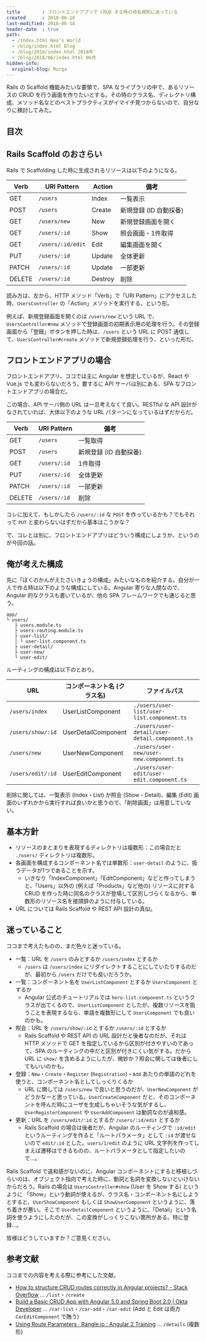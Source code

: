 ```yaml
---
title        : フロントエンドアプリで CRUD する時の命名規則に迷っている
created      : 2018-06-18
last-modified: 2018-06-18
header-date  : true
path:
  - /index.html Neo's World
  - /blog/index.html Blog
  - /blog/2018/index.html 2018年
  - /blog/2018/06/index.html 06月
hidden-info:
  original-blog: Murga
---
```


Rails の Scaffold 機能みたいな要領で、SPA なライブラリの中で、あるリソースの CRUD を行う画面を作りたいとする。その時のクラス名、ディレクトリ構成、メソッド名などのベストプラクティスがイマイチ見つからないので、自分なりに検討してみた。

## 目次

## Rails Scaffold のおさらい

Rails で Scaffolding した時に生成されるリソースは以下のようになる。

| Verb   | URI Pattern       | Action  | 備考                   |
|--------|-------------------|---------|------------------------|
| GET    | `/users`          | Index   | 一覧表示               |
| POST   | `/users`          | Create  | 新規登録 (ID 自動採番) |
| GET    | `/users/new`      | New     | 新規登録画面を開く     |
| GET    | `/users/:id`      | Show    | 照会画面・1件取得      |
| GET    | `/users/:id/edit` | Edit    | 編集画面を開く         |
| PUT    | `/users/:id`      | Update  | 全体更新               |
| PATCH  | `/users/:id`      | Update  | 一部更新               |
| DELETE | `/users/:id`      | Destroy | 削除                   |

読み方は、左から、HTTP メソッド「Verb」で「URI Pattern」にアクセスした時、`UsersController` の「Action」メソッドを実行する、という形。

例えば、新規登録画面を開くのは `/users/new` という URL で、`UsersController#new` メソッドで登録画面の初期表示用の処理を行う。その登録画面から「登録」ボタンを押した時は、`/users` という URL に POST 通信して、`UsersController#create` メソッドで新規登録処理を行う、といった形だ。

## フロントエンドアプリの場合

フロントエンドアプリ、ココでは主に Angular を想定しているが、React や Vue.js でも変わらないだろう。要するに API サーバは別にある、SPA なフロントエンドアプリの場合だ。

この場合、API サーバ側の URL は一旦考えなくて良い。RESTful な API 設計がなされていれば、大体以下のような URL パターンになっているはずだからだ。

| Verb   | URI Pattern  | 備考                   |
|--------|--------------|------------------------|
| GET    | `/users`     | 一覧取得               |
| POST   | `/users`     | 新規登録 (ID 自動採番) |
| GET    | `/users/:id` | 1件取得                |
| PUT    | `/users/:id` | 全体更新               |
| PATCH  | `/users/:id` | 一部更新               |
| DELETE | `/users/:id` | 削除                   |

コレに加えて、もしかしたら `/users/:id` な `POST` を作っているかも？でもそれって `PUT` と変わらないはずだから基本はこうかな？

で、コレとは別に、フロントエンドアプリはどういう構成にしようか、というのが今回の話。

## 俺が考えた構成

先に「ぼくのかんがえたさいきょうの構成」みたいなものを紹介する。自分が一人で作る時は以下のような構成にしている。Angular 寄りな人間なので、Angular 的なクラスも書いているが、他の SPA フレームワークでも通じると思う。

```
app/
└ users/
   ├ users.module.ts
   ├ users-routing.module.ts
   ├ user-list/
   │ └ user-list.component.ts
   ├ user-detail/
   ├ user-new/
   └ user-edit/
```

ルーティングの構成は以下のとおり。

| URL               | コンポーネント名 (クラス名) | ファイルパス                                   |
|-------------------|-----------------------------|------------------------------------------------|
| `/users/index`    | UserListComponent           | `./users/user-list/user-list.component.ts`     |
| `/users/show/:id` | UserDetailComponent         | `./users/user-detail/user-detail.component.ts` |
| `/users/new`      | UserNewComponent            | `./users/user-new/user-new.component.ts`       |
| `/users/edit/:id` | UserEditComponent           | `./users/user-edit/user-edit.component.ts`     |

削除に関しては、一覧表示 (Index・List) か照会 (Show・Detail)、編集 (Edit) 画面のいずれかから実行すれば良いかと思うので、「削除画面」は用意していない。

## 基本方針

- リソースのまとまりを表現するディレクトリは複数形：この場合だと `./users/` ディレクトリは複数形。
- 各画面を構成するコンポーネント名では単数形：`user-detail` のように、扱うデータが1つであることを示す。
  - いきなり「IndexComponent」「EditComponent」などと作ってしまうと、「Users」以外の (例えば「Products」など他の) リソースに対する CRUD を作った時に同名のクラスが登場して区別しづらくなるから、単数形のリソース名を接頭辞のように付与している。
- URL については Rails Scaffold や REST API 設計の真似。

## 迷っていること

ココまで考えたものの、まだ色々と迷っている。

- 一覧：URL を `/users` のみとするか `/users/index` とするか
  - `/users` は `/users/index` にリダイレクトすることにしていたりするのだが、最初から `/users` だけでも良いだろうか。
- 一覧：コンポーネント名を `UserListComponent` とするか `UsersComponent` とするか
  - Angular 公式のチュートリアルでは `hero-list.component.ts` というクラスが出てくるので、`UserListComponent` としたが、複数リソースを扱うことを表現するなら、単語を複数形にして `UsersComponent` でも良いのかも。
- 照会：URL を `/users/show/:id` とするか `/users/:id` とするか
  - Rails Scaffold や REST API の URL 設計だと後者なのだが、それは HTTP メソッドで GET を指定しているから区別が付きやすいのであって、SPA のルーティングの中だと区別が付きにくい気がする。だから URL に `show/` を含めるようにしたが、微妙か？照会に関しては後者にしてもいいのかも。
- 登録：`New`・`Create`・`Register` (`Registration`)・`Add` あたりの単語のどれを使うと、コンポーネント名としてしっくりくるか
  - URL に関しては `/users/new` で良いと思うのだが、`UserNewComponent` がどうかなーと思っている。`UserCreateComponent` だと、そのコンポーネントを呼んだ時にユーザを生成しちゃいそうな気がするし、`UserRegisterComponent` や `UserAddComponent` は動詞なのが違和感。
- 更新：URL を `/users/edit/:id` とするか `/users/:id/edit` とするか
  - Rails Scaffold の場合は後者だが、Angular のルーティングで `:id/edit` というルーティングを作ると「ルートパラメータ」として `:id` が渡せないので `edit/:id` とした。`users/1/edit` のように URL 文字列を作ってしまえば遷移はできるものの、ルートパラメータとして指定したいので…。

Rails Scaffold で違和感がないのに、Angular コンポーネントにすると移植しづらいのは、オブジェクト指向で考えた時に、動詞と名詞を変換しないといけないからだろう。Rails の場合は `UsersController#show` (User を Show する) というように 「Show」という動詞が使えるが、クラス名・コンポーネント名にしようとすると、`UserShowComponent` もしくは `ShowUserComponent` というように、落ち着きが悪い。そこで `UserDetailComponent` というように、「Detail」という名詞を使うようにしたのだが、この変換がしっくりこない箇所がある。特に登録…。

皆様はどうしていますか？ご意見ください。

## 参考文献

ココまでの内容を考える際に参考にした文献。

- [How to structure CRUD routes correctly in Angular projects? - Stack Overflow](https://stackoverflow.com/questions/49661595/how-to-structure-crud-routes-correctly-in-angular-projects) … `/list`・`/create`
- [Build a Basic CRUD App with Angular 5.0 and Spring Boot 2.0 | Okta Developer](https://developer.okta.com/blog/2017/12/04/basic-crud-angular-and-spring-boot) … `/car-list`・`/car-add`・`/car-edit` (Add と Edit は両方 `CarEditComponent` で賄う)
- [Using Route Parameters · Rangle.io : Angular 2 Training](https://angular-2-training-book.rangle.io/handout/routing/routeparams.html) … `/details` (複数形)
